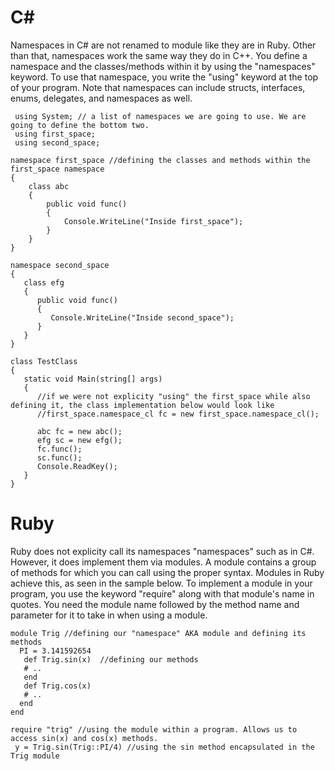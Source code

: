 # C#
Namespaces in C# are not renamed to module like they are in Ruby. Other than that, namespaces work the same way they do in C++. You define a namespace and the classes/methods within it by using the "namespaces" keyword. To use that namespace, you write the "using" keyword at the top of your program. Note that namespaces can include structs, interfaces, enums, delegates, and namespaces as well.

     using System; // a list of namespaces we are going to use. We are going to define the bottom two.
     using first_space;
     using second_space;

    namespace first_space //defining the classes and methods within the first_space namespace
    {
        class abc
        {
            public void func()
            {
                Console.WriteLine("Inside first_space");
            }
        }   
    }

    namespace second_space
    {
       class efg
       {
          public void func()
          {
             Console.WriteLine("Inside second_space");
          }
       }
    }   

    class TestClass
    {
       static void Main(string[] args)
       {
          //if we were not explicity "using" the first_space while also defining it, the class implementation below would look like
          //first_space.namespace_cl fc = new first_space.namespace_cl();
          
          abc fc = new abc(); 
          efg sc = new efg();
          fc.func();
          sc.func();
          Console.ReadKey();
       }
    }






# Ruby
Ruby does not explicity call its namespaces "namespaces" such as in C#. However, it does implement them via modules. A module contains a group of methods for which you can call using the proper syntax. Modules in Ruby achieve this, as seen in the sample below. To implement a module in your program, you use the keyword "require" along with that module's name in quotes. You need the module name followed by the method name and parameter for it to take in when using a module. 


    module Trig //defining our "namespace" AKA module and defining its methods
      PI = 3.141592654
       def Trig.sin(x)  //defining our methods 
       # ..
       end
       def Trig.cos(x)
       # ..
      end 
    end
        
    require "trig" //using the module within a program. Allows us to access sin(x) and cos(x) methods.
     y = Trig.sin(Trig::PI/4) //using the sin method encapsulated in the Trig module 
